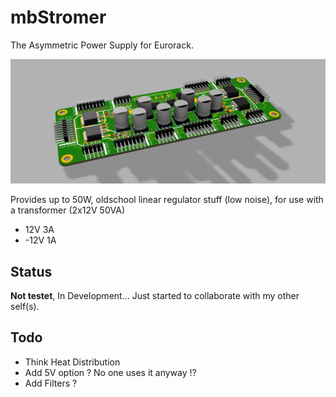# mbStromer

The Asymmetric Power Supply for Eurorack.

![pcb image](rendering.png "Logo Title Text 1")

Provides up to 50W, oldschool linear regulator stuff (low noise), for use with a transformer (2x12V 50VA)
* 12V 3A
* -12V 1A

## Status

**Not testet**, In Development... Just started to collaborate with my other self(s).

## Todo

* Think Heat Distribution
* Add 5V option ? No one uses it anyway !?
* Add Filters ?
